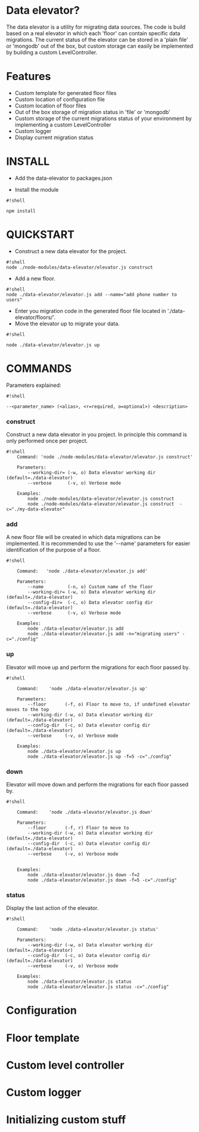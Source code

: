 # Data elevator? #

The data elevator is a utility for migrating data sources. The code is build based on a real elevator in which each 'floor' can contain specific data migrations. The current status of the elevator can be stored in a 'plain file' or 'mongodb' out of the box, but custom storage can easily be implemented by building a custom LevelController. 

# Features #

* Custom template for generated floor files
* Custom location of configuration file
* Custom location of floor files
* Out of the box storage of migration status in 'file' or 'mongodb'
* Custom storage of the current migrations status of your environment by implementing a custom LevelController
* Custom logger
* Display current migration status


# INSTALL #

* Add the data-elevator to packages.json

* Install the module
```
#!shell

npm install
```

# QUICKSTART #

* Construct a new data elevator for the project.

```
#!shell
node ./node-modules/data-elevator/elevator.js construct

```

* Add a new floor.

```
#!shell
node ./data-elevator/elevator.js add --name="add phone number to users"

```

* Enter you migration code in the generated floor file located in './data-elevator/floors/'.
* Move the elevator up to migrate your data.

```
#!shell

node ./data-elevator/elevator.js up

```

# COMMANDS #

Parameters explained:

```
#!shell

--<parameter_name> (<alias>, <r=required, o=optional>) <description>     

```
### construct ###

Construct a new data elevator in you project. In principle this command is only performed once per project.

```
#!shell
    Command: 'node ./node-modules/data-elevator/elevator.js construct'
    
    Parameters:
        --working-dir= (-w, o) Data elevator working dir (default=./data-elevator)
        --verbose      (-v, o) Verbose mode

    Examples:
        node ./node-modules/data-elevator/elevator.js construct
        node ./node-modules/data-elevator/elevator.js construct  -c="./my-data-elevator"

```

### add ###

A new floor file will be created in which data migrations can be implemented. It is recommended to use the '--name' parameters for easier identification of the purpose of a floor.

```
#!shell

    Command:   'node ./data-elevator/elevator.js add'
    
    Parameters:
        --name         (-n, o) Custom name of the floor
        --working-dir= (-w, o) Data elevator working dir (default=./data-elevator)
        --config-dir=  (-c, o) Data elevator config dir (default=./data-elevator)
        --verbose      (-v, o) Verbose mode

    Examples:
        node ./data-elevator/elevator.js add
        node ./data-elevator/elevator.js add -n="migrating users" -c="./config"

```

### up ###

Elevator will move up and perform the migrations for each floor passed by.

```
#!shell

    Command:    'node ./data-elevator/elevator.js up'
    
    Parameters:
        --floor       (-f, o) Floor to move to, if undefined elevator moves to the top   
        --working-dir (-w, o) Data elevator working dir (default=./data-elevator)
        --config-dir  (-c, o) Data elevator config dir (default=./data-elevator)
        --verbose     (-v, o) Verbose mode

    Examples:
        node ./data-elevator/elevator.js up
        node ./data-elevator/elevator.js up -f=5 -c="./config"

```

### down ###

Elevator will move down and perform the migrations for each floor passed by.

```
#!shell

    Command:    'node ./data-elevator/elevator.js down'

    Parameters:
        --floor       (-f, r) Floor to move to
        --working-dir (-w, o) Data elevator working dir (default=./data-elevator)
        --config-dir  (-c, o) Data elevator config dir (default=./data-elevator)
        --verbose     (-v, o) Verbose mode


    Examples:
        node ./data-elevator/elevator.js down -f=2
        node ./data-elevator/elevator.js down -f=5 -c="./config"

```

### status ###

Display the last action of the elevator.

```
#!shell

    Command:    'node ./data-elevator/elevator.js status'

    Parameters:
        --working-dir (-w, o) Data elevator working dir (default=./data-elevator)
        --config-dir  (-c, o) Data elevator config dir (default=./data-elevator)
        --verbose     (-v, o) Verbose mode

    Examples:
        node ./data-elevator/elevator.js status
        node ./data-elevator/elevator.js status -c="./config"

```

# Configuration #

# Floor template #

# Custom level controller #

# Custom logger #

# Initializing custom stuff #